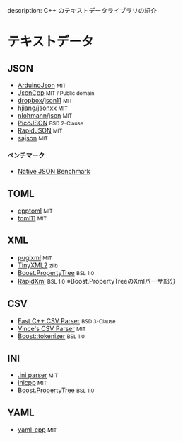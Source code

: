 description: C++ のテキストデータライブラリの紹介

# テキストデータ

<!-- ライブラリ名、大文字で表記されているものは大文字に -->
<!-- Web サイトがあっても GitHub 優先 -->
<!-- ライブラリ数が多い場合、GitHub 500～1000 stars 以上か、特筆した機能を有するものに限る -->
<!-- 必要があれば C ライブラリも掲載 -->
<!-- ABC 順 -->

## JSON
- [ArduinoJson](https://github.com/bblanchon/ArduinoJson) <small>MIT</small>
- [JsonCpp](https://github.com/open-source-parsers/jsoncpp)  <small>MIT / Public domain</small>
- [dropbox/json11](https://github.com/dropbox/json11) <small>MIT</small>
- [hjiang/jsonxx](https://github.com/hjiang/jsonxx) <small>MIT</small>
- [nlohmann/json](https://github.com/nlohmann/json) <small>MIT</small>
- [PicoJSON](https://github.com/kazuho/picojson) <small>BSD 2-Clause</small>
- [RapidJSON](https://github.com/Tencent/rapidjson/) <small>MIT</small>
- [sajson](https://github.com/chadaustin/sajson) <small>MIT</small>

#### ベンチマーク
- [Native JSON Benchmark](https://github.com/miloyip/nativejson-benchmark)


## TOML
- [cpptoml](https://github.com/skystrife/cpptoml) <small>MIT</small>
- [toml11](https://github.com/ToruNiina/toml11) <small>MIT</small>


## XML
- [pugixml](https://github.com/zeux/pugixml) <small>MIT</small>
- [TinyXML2](https://github.com/leethomason/tinyxml2)  <small>zlib</small>
- [Boost.PropertyTree](https://github.com/boostorg/property_tree)  <small>BSL 1.0</small>
- [RapidXml](http://rapidxml.sourceforge.net/)  <small>BSL 1.0</small> ※Boost.PropertyTreeのXmlパーサ部分

## CSV
- [Fast C++ CSV Parser](https://github.com/ben-strasser/fast-cpp-csv-parser) <small>BSD 3-Clause</small>
- [Vince's CSV Parser](https://github.com/vincentlaucsb/csv-parser/tree/master/src) <small>MIT</small>
- [Boost::tokenizer](https://github.com/boostorg/tokenizer)  <small>BSL 1.0</small>

## INI
- [.ini parser](https://github.com/Poordeveloper/ini-parser) <small>MIT</small>
- [inicpp](https://github.com/SemaiCZE/inicpp) <small>MIT</small>
- [Boost.PropertyTree](https://github.com/boostorg/property_tree)  <small>BSL 1.0</small>

## YAML
- [yaml-cpp](https://github.com/jbeder/yaml-cpp) <small>MIT</small>

